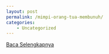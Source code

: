 ```yaml
---
layout: post
permalink: /mimpi-orang-tua-membunuh/
categories:
    - Uncategorized
---
```


[Baca Selengkapnya](/08)